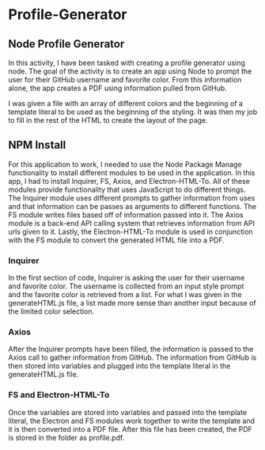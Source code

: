 # Profile-Generator

## Node Profile Generator 

In this activity, I have been tasked with creating a profile generator using node. The goal of the activity is to create an app using Node to prompt the user for their GitHub username and favorite color. From this information alone, the app creates a PDF using information pulled from GitHub. 

I was given a file with an array of different colors and the beginning of a template literal to be used as the beginning of the styling. It was then my job to fill in the rest of the HTML to create the layout of the page. 

## NPM Install
For this application to work, I needed to use the Node Package Manage functionality to install different modules to be used in the application. In this app, I had to install Inquirer, FS, Axios, and Electron-HTML-To. All of these modules provide functionality that uses JavaScript to do different things. The Inquirer module uses different prompts to gather information from uses and that information can be passes as arguments to different functions. The FS module writes files based off of information passed into it. The Axios module is a back-end API calling system that retrieves information from API urls given to it. Lastly, the Electron-HTML-To module is used in conjunction with the FS module to convert the generated HTML file into a PDF. 

### Inquirer
In the first section of code, Inquirer is asking the user for their username and favorite color. The username is collected from an input style prompt and the favorite color is retrieved from a list. For what I was given in the generateHTML.js file, a list made more sense than another input because of the limited color selection. 

### Axios
After the Inquirer prompts have been filled, the information is passed to the Axios call to gather information from GitHub. The information from GitHub is then stored into variables and plugged into the template literal in the generateHTML.js file. 

### FS and Electron-HTML-To
Once the variables are stored into variables and passed into the template literal, the Electron and FS modules work together to write the template and it is then converted into a PDF file. After this file has been created, the PDF is stored in the folder as profile.pdf. 